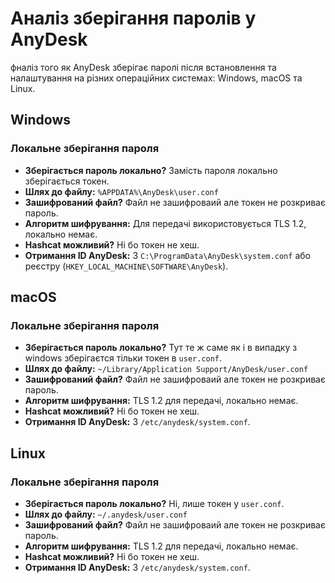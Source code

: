 # Аналіз зберігання паролів у AnyDesk

фналіз того як AnyDesk зберігає паролі після встановлення та налаштування на різних операційних системах: Windows, macOS та Linux. 

## Windows

### Локальне зберігання пароля
- **Зберігається пароль локально?** Замість пароля локально зберігається токен.
- **Шлях до файлу:** `%APPDATA%\AnyDesk\user.conf`
- **Зашифрований файл?** Файл не зашифроваий але токен не розкриває пароль.
- **Алгоритм шифрування:** Для передачі використовується TLS 1.2, локально немає.
- **Hashcat можливий?** Ні бо токен не хеш.
- **Отримання ID AnyDesk:** З `C:\ProgramData\AnyDesk\system.conf` або реєстру (`HKEY_LOCAL_MACHINE\SOFTWARE\AnyDesk`).

## macOS

### Локальне зберігання пароля
- **Зберігається пароль локально?** Тут те ж саме як і в випадку з windows зберігаєтся тільки токен в `user.conf`.
- **Шлях до файлу:** `~/Library/Application Support/AnyDesk/user.conf`
- **Зашифрований файл?** Файл не зашифроваий але токен не розкриває пароль.
- **Алгоритм шифрування:** TLS 1.2 для передачі, локально немає.
- **Hashcat можливий?** Ні бо токен не хеш.
- **Отримання ID AnyDesk:** З `/etc/anydesk/system.conf`.

## Linux

### Локальне зберігання пароля
- **Зберігається пароль локально?** Ні, лише токен у `user.conf`.
- **Шлях до файлу:** `~/.anydesk/user.conf`
- **Зашифрований файл?** Файл не зашифроваий але токен не розкриває пароль.
- **Алгоритм шифрування:** TLS 1.2 для передачі, локально немає.
- **Hashcat можливий?** Ні бо токен не хеш.
- **Отримання ID AnyDesk:** З `/etc/anydesk/system.conf`.